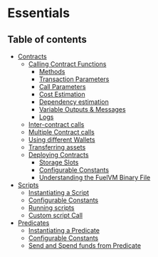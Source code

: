 # Essentials

## Table of contents

<!-- - [Transactions](../transactions) -->

- [Contracts](../contracts/index.md)
  <!-- - [Instantiating a Contract](../contracts) -->
  - [Calling Contract Functions](../contracts/)
      - [Methods](../contracts/methods.md)
      - [Transaction Parameters](../contracts/transaction-parameters.md)
      - [Call Parameters](../contracts/call-parameters.md)
      - [Cost Estimation](../contracts/cost-estimation.md)
      - [Dependency estimation](../contracts/dependency-estimation.md)
      - [Variable Outputs & Messages](../contracts/variable-outputs.md)
      - [Logs](../contracts/logs.md)
  <!-- - [Custom Contract call](../contracts/) -->
  - [Inter-contract calls](../contracts/inter-contract-calls.md)
  - [Multiple Contract calls](../contracts/multi-contract-calls.md)
  - [Using different Wallets](../contracts/using-different-wallets.md)
  - [Transferring assets](../contracts/transferring-assets.md)
  - [Deploying Contracts](../contracts/deploying-contracts.md)
      - [Storage Slots](../contracts/storage-slots.md)
      - [Configurable Constants](../contracts/configurable-constants.md)
      - [Understanding the FuelVM Binary File](../contracts/understanding-the-fuelvm-binary-file.md)
- [Scripts](../scripts/index.md)
  - [Instantiating a Script](../scripts/instantiating-a-script.md)
  - [Configurable Constants](../scripts/configurable-constants.md)
  - [Running scripts](../scripts/running-scripts.md)
  - [Custom script Call](../scripts/custom-script-call.md)
- [Predicates](../predicates/index.md)
  - [Instantiating a Predicate](../predicates/instantiating-a-predicate.md)
  - [Configurable Constants](../predicates/configurable-constants.md)
  - [Send and Spend funds from Predicate](../predicates/send-and-spend-funds-from-predicates.md)
  <!-- - [Data Validation via Witness Data?](../predicates/) -->